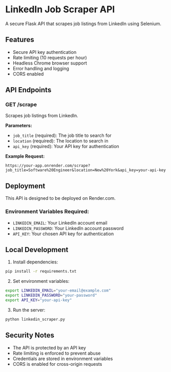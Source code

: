 # LinkedIn Job Scraper API

A secure Flask API that scrapes job listings from LinkedIn using Selenium.

## Features

- Secure API key authentication
- Rate limiting (10 requests per hour)
- Headless Chrome browser support
- Error handling and logging
- CORS enabled

## API Endpoints

### GET /scrape
Scrapes job listings from LinkedIn.

**Parameters:**
- `job_title` (required): The job title to search for
- `location` (required): The location to search in
- `api_key` (required): Your API key for authentication

**Example Request:**
```
https://your-app.onrender.com/scrape?job_title=Software%20Engineer&location=New%20York&api_key=your-api-key
```

## Deployment

This API is designed to be deployed on Render.com.

### Environment Variables Required:
- `LINKEDIN_EMAIL`: Your LinkedIn account email
- `LINKEDIN_PASSWORD`: Your LinkedIn account password
- `API_KEY`: Your chosen API key for authentication

## Local Development

1. Install dependencies:
```bash
pip install -r requirements.txt
```

2. Set environment variables:
```bash
export LINKEDIN_EMAIL="your-email@example.com"
export LINKEDIN_PASSWORD="your-password"
export API_KEY="your-api-key"
```

3. Run the server:
```bash
python linkedin_scraper.py
```

## Security Notes

- The API is protected by an API key
- Rate limiting is enforced to prevent abuse
- Credentials are stored in environment variables
- CORS is enabled for cross-origin requests

